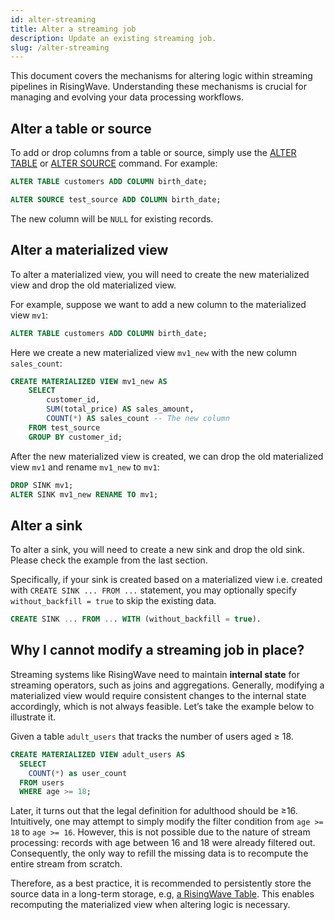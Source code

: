 ```yaml
---
id: alter-streaming
title: Alter a streaming job
description: Update an existing streaming job.
slug: /alter-streaming
---
```

<head>
  <link rel="canonical" href="https://docs.risingwave.com/docs/current/alter-streaming/" />
</head>

This document covers the mechanisms for altering logic within streaming pipelines in RisingWave. Understanding these mechanisms is crucial for managing and evolving your data processing workflows.


## Alter a table or source

To add or drop columns from a table or source, simply use the [ALTER TABLE](https://docs.risingwave.com/docs/dev/sql-alter-table/) or [ALTER SOURCE](https://docs.risingwave.com/docs/dev/sql-alter-source/) command. For example:

```sql
ALTER TABLE customers ADD COLUMN birth_date;

ALTER SOURCE test_source ADD COLUMN birth_date;
```

The new column will be `NULL` for existing records. 

## Alter a materialized view

To alter a materialized view, you will need to create the new materialized view and drop the old materialized view. 

For example, suppose we want to add a new column to the materialized view `mv1`:
    
```sql
ALTER TABLE customers ADD COLUMN birth_date;
```

Here we create a new materialized view `mv1_new` with the new column `sales_count`:
    
```sql
CREATE MATERIALIZED VIEW mv1_new AS
    SELECT
        customer_id,
        SUM(total_price) AS sales_amount,
        COUNT(*) AS sales_count -- The new column
    FROM test_source
    GROUP BY customer_id;
```

After the new materialized view is created, we can drop the old materialized view `mv1` and rename `mv1_new` to `mv1`:

```sql
DROP SINK mv1;
ALTER SINK mv1_new RENAME TO mv1;
```

## Alter a sink

To alter a sink, you will need to create a new sink and drop the old sink. Please check the example from the last section.

Specifically, if your sink is created based on a materialized view i.e. created with `CREATE SINK ... FROM ...` statement, you may optionally specify `without_backfill = true` to skip the existing data.

```sql
CREATE SINK ... FROM ... WITH (without_backfill = true).
```

## Why I cannot modify a streaming job in place?

Streaming systems like RisingWave need to maintain **internal state** for streaming operators, such as joins and aggregations. Generally, modifying a materialized view would require consistent changes to the internal state accordingly, which is not always feasible. Let’s take the example below to illustrate it.

Given a table `adult_users` that tracks the number of users aged ≥ 18. 

```sql
CREATE MATERIALIZED VIEW adult_users AS
  SELECT
    COUNT(*) as user_count
  FROM users
  WHERE age >= 18;
```

Later, it turns out that the legal definition for adulthood should be ≥16. Intuitively, one may attempt to simply modify the filter condition from `age >= 18` to `age >= 16`. However, this is not possible due to the nature of stream processing: records with age between 16 and 18 were already filtered out. Consequently, the only way to refill the missing data is to recompute the entire stream from scratch.

Therefore, as a best practice, it is recommended to persistently store the source data in a long-term storage, e.g, [a RisingWave Table](https://docs.risingwave.com/docs/current/sql-create-table/). This enables recomputing the materialized view when altering logic is necessary.
